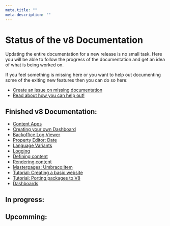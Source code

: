 ```yaml
---
meta.title: ""
meta-description: ""
---
```


# Status of the v8 Documentation

Updating the entire documentation for a new release is no small task. Here you will be able to follow the progress of the documentation and get an idea of what is being worked on.

If you feel something is missing here or you want to help out documenting some of the exiting new features then you can do so here:

* [Create an issue on missing documentation](https://github.com/umbraco/UmbracoDocs/issues)
* [Read about how you can help out!](Contribute)

## Finished v8 Documentation:

* [Content Apps](Extending/Content-Apps/index-v8)
* [Creating your own Dashboard](Extending/Dashboards/index-v8)
* [Backoffice Log Viewer](Getting-Started/Backoffice/LogViewer/index-v8)
* [Property Editor: Date](Getting-Started/Backoffice/Property-Editors/Built-in-Property-Editors/Date/index-v8)
* [Language Variants](Getting-Started/Backoffice/Variants)
* [Logging](Getting-Started/Code/Debugging/Logging)
* [Defining content](Getting-Started/Data/Defining-content)
* [Rendering content](Getting-Started/Design/Rendering-Content)
* [Masterpages: Umbraco:item](Reference/Templating/Masterpages/umbracoitem-v8)
* [Tutorial: Creating a basic website](Tutorials/Creating-Basic-Site)
* [Tutorial: Porting packages to V8](Tutorials/Porting-Packages-V8)
* [Dashboards](Extending/Dashboards/index-v8)

## In progress:

## Upcomming: